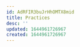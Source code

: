 ```yaml
---
id: AdRFIR3buJrHhOMTX8mid
title: Practices
desc: ''
updated: 1644961726967
created: 1644961726967
---
```


